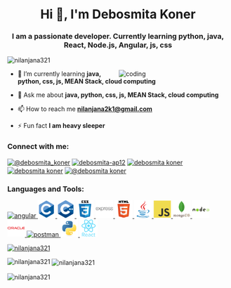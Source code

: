 <h1 align="center">Hi 👋, I'm Debosmita Koner</h1>
<h3 align="center">I am a passionate developer. Currently learning python, java, React, Node.js, Angular, js, css</h3>

<p align="left"> <img src="https://komarev.com/ghpvc/?username=nilanjana321&label=Profile%20views&color=0e75b6&style=flat" alt="nilanjana321" /> </p>

<img align="right" alt="coding" width="250" src="https://media.giphy.com/media/765ccrAiB0g9z6EApL/giphy.gif">

- 🌱 I’m currently learning **java, python, css, js, MEAN Stack, cloud computing**

- 💬 Ask me about **java, python, css, js, MEAN Stack, cloud computing**

- 📫 How to reach me **nilanjana2k1@gmail.com**

- ⚡ Fun fact **I am heavy sleeper**



<h3 align="left">Connect with me:</h3>
<p align="left">
<a href="https://twitter.com/@debosmita_koner" target="blank"><img align="center" src="https://raw.githubusercontent.com/rahuldkjain/github-profile-readme-generator/master/src/images/icons/Social/twitter.svg" alt="@debosmita_koner" height="30" width="40" /></a>
<a href="https://linkedin.com/in/debosmita-ap12" target="blank"><img align="center" src="https://raw.githubusercontent.com/rahuldkjain/github-profile-readme-generator/master/src/images/icons/Social/linked-in-alt.svg" alt="debosmita-ap12" height="30" width="40" /></a>
<a href="https://fb.com/debosmita koner" target="blank"><img align="center" src="https://raw.githubusercontent.com/rahuldkjain/github-profile-readme-generator/master/src/images/icons/Social/facebook.svg" alt="debosmita koner" height="30" width="40" /></a>
<a href="https://www.hackerrank.com/debosmita koner" target="blank"><img align="center" src="https://raw.githubusercontent.com/rahuldkjain/github-profile-readme-generator/master/src/images/icons/Social/hackerrank.svg" alt="debosmita koner" height="30" width="40" /></a>
<a href="https://www.hackerearth.com/@debosmita koner" target="blank"><img align="center" src="https://raw.githubusercontent.com/rahuldkjain/github-profile-readme-generator/master/src/images/icons/Social/hackerearth.svg" alt="@debosmita koner" height="30" width="40" /></a>
</p>

<h3 align="left">Languages and Tools:</h3>
<p align="left"> <a href="https://angular.io" target="_blank" rel="noreferrer"> <img src="https://angular.io/assets/images/logos/angular/angular.svg" alt="angular" width="40" height="40"/> </a> <a href="https://www.cprogramming.com/" target="_blank" rel="noreferrer"> <img src="https://raw.githubusercontent.com/devicons/devicon/master/icons/c/c-original.svg" alt="c" width="40" height="40"/> </a> <a href="https://www.w3schools.com/cpp/" target="_blank" rel="noreferrer"> <img src="https://raw.githubusercontent.com/devicons/devicon/master/icons/cplusplus/cplusplus-original.svg" alt="cplusplus" width="40" height="40"/> </a> <a href="https://www.w3schools.com/css/" target="_blank" rel="noreferrer"> <img src="https://raw.githubusercontent.com/devicons/devicon/master/icons/css3/css3-original-wordmark.svg" alt="css3" width="40" height="40"/> </a> <a href="https://expressjs.com" target="_blank" rel="noreferrer"> <img src="https://raw.githubusercontent.com/devicons/devicon/master/icons/express/express-original-wordmark.svg" alt="express" width="40" height="40"/> </a> <a href="https://www.w3.org/html/" target="_blank" rel="noreferrer"> <img src="https://raw.githubusercontent.com/devicons/devicon/master/icons/html5/html5-original-wordmark.svg" alt="html5" width="40" height="40"/> </a> <a href="https://www.java.com" target="_blank" rel="noreferrer"> <img src="https://raw.githubusercontent.com/devicons/devicon/master/icons/java/java-original.svg" alt="java" width="40" height="40"/> </a> <a href="https://developer.mozilla.org/en-US/docs/Web/JavaScript" target="_blank" rel="noreferrer"> <img src="https://raw.githubusercontent.com/devicons/devicon/master/icons/javascript/javascript-original.svg" alt="javascript" width="40" height="40"/> </a> <a href="https://www.mongodb.com/" target="_blank" rel="noreferrer"> <img src="https://raw.githubusercontent.com/devicons/devicon/master/icons/mongodb/mongodb-original-wordmark.svg" alt="mongodb" width="40" height="40"/> </a> <a href="https://nodejs.org" target="_blank" rel="noreferrer"> <img src="https://raw.githubusercontent.com/devicons/devicon/master/icons/nodejs/nodejs-original-wordmark.svg" alt="nodejs" width="40" height="40"/> </a> <a href="https://www.oracle.com/" target="_blank" rel="noreferrer"> <img src="https://raw.githubusercontent.com/devicons/devicon/master/icons/oracle/oracle-original.svg" alt="oracle" width="40" height="40"/> </a> <a href="https://postman.com" target="_blank" rel="noreferrer"> <img src="https://www.vectorlogo.zone/logos/getpostman/getpostman-icon.svg" alt="postman" width="40" height="40"/> </a> <a href="https://www.python.org" target="_blank" rel="noreferrer"> <img src="https://raw.githubusercontent.com/devicons/devicon/master/icons/python/python-original.svg" alt="python" width="40" height="40"/> </a> <a href="https://reactjs.org/" target="_blank" rel="noreferrer"> <img src="https://raw.githubusercontent.com/devicons/devicon/master/icons/react/react-original-wordmark.svg" alt="react" width="40" height="40"/> </a> </p>

<p align="left"> <a href="https://github.com/ryo-ma/github-profile-trophy"><img src="https://github-profile-trophy.vercel.app/?username=nilanjana321" alt="nilanjana321" /></a> </p>

<p><img align="left" src="https://github-readme-stats.vercel.app/api/top-langs?username=nilanjana321&show_icons=true&locale=en&layout=compact" alt="nilanjana321" /></p>

<p>&nbsp;<img align="center" src="https://github-readme-stats.vercel.app/api?username=nilanjana321&show_icons=true&locale=en" alt="nilanjana321" /></p>

<p><img align="center" src="https://github-readme-streak-stats.herokuapp.com/?user=nilanjana321&" alt="nilanjana321" /></p>
